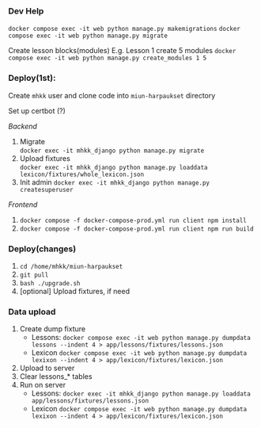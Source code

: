 
### Dev Help
`docker compose exec -it web python manage.py makemigrations`
`docker compose exec -it web python manage.py migrate`

Create lesson blocks(modules)
E.g. Lesson 1 create 5 modules
`docker compose exec -it web python manage.py create_modules 1 5`

### Deploy(1st):

Create `mhkk` user and clone code into `miun-harpaukset` directory

Set up certbot (?)

*Backend*
1. Migrate  
 `docker exec -it mhkk_django python manage.py migrate`
2. Upload fixtures  
`docker exec -it mhkk_django python manage.py loaddata lexicon/fixtures/whole_lexicon.json`
3. Init admin
`docker exec -it mhkk_django python manage.py createsuperuser`

*Frontend*
1. `docker compose -f docker-compose-prod.yml run client npm install`
2. `docker compose -f docker-compose-prod.yml run client npm run build`

### Deploy(changes)

1. `cd /home/mhkk/miun-harpaukset`
2. `git pull`
3. `bash ./upgrade.sh`
4. [optional] Upload fixtures, if need


### Data upload

1. Create dump fixture
    * Lessons:
`docker compose exec -it web python manage.py dumpdata lessons --indent 4 > app/lessons/fixtures/lessons.json`
    * Lexicon
`docker compose exec -it web python manage.py dumpdata lexixon --indent 4 > app/lexicon/fixtures/lexicon.json`    
2. Upload to server
3. Clear lessons_* tables
4. Run on server
    * Lessons:
`docker exec -it mhkk_django python manage.py loaddata app/lessons/fixtures/lessons.json`
    * Lexicon
`docker compose exec -it web python manage.py dumpdata lexixon --indent 4 > app/lexicon/fixtures/lexicon.json`    